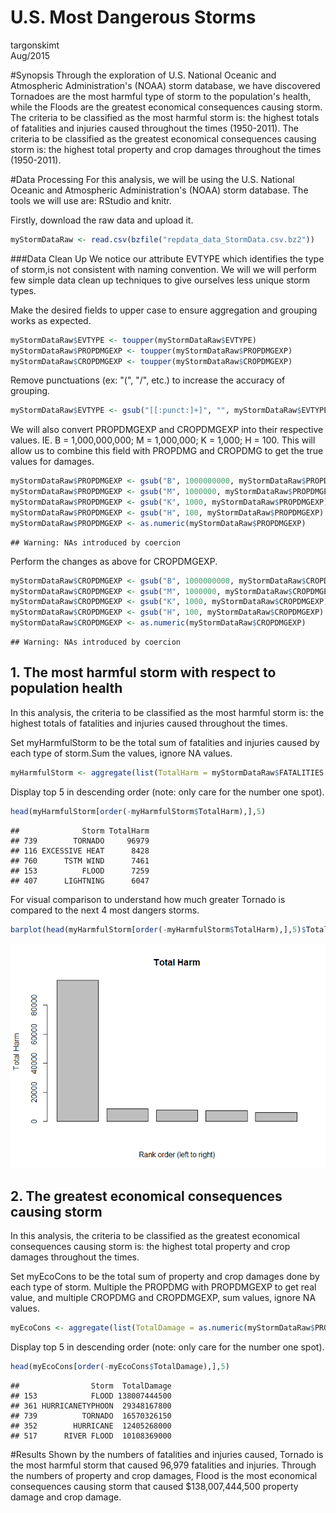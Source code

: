 # U.S. Most Dangerous Storms
targonskimt  
Aug/2015  

#Synopsis
Through the exploration of U.S. National Oceanic and Atmospheric Administration's (NOAA) storm database, we have discovered Tornadoes are the most harmful type of storm to the population's health, while the Floods are the greatest economical consequences causing storm. The criteria to be classified as the most harmful storm is: the highest totals of fatalities and injuries caused throughout the times (1950-2011). The criteria to be classified as the greatest economical consequences causing storm is: the highest total property and crop damages throughout the times (1950-2011).


#Data Processing 
For this analysis, we will be using the U.S. National Oceanic and Atmospheric Administration's (NOAA) storm database. The tools we will use are: RStudio and knitr. 

Firstly, download the raw data and upload it.

```r
myStormDataRaw <- read.csv(bzfile("repdata_data_StormData.csv.bz2"))
```

###Data Clean Up
We notice our attribute EVTYPE which identifies the type of storm,is not consistent with naming convention. We will we will perform few simple data clean up techniques to give ourselves less unique storm types.

Make the desired fields to upper case to ensure aggregation and grouping works as expected. 

```r
myStormDataRaw$EVTYPE <- toupper(myStormDataRaw$EVTYPE)
myStormDataRaw$PROPDMGEXP <- toupper(myStormDataRaw$PROPDMGEXP)
myStormDataRaw$CROPDMGEXP <- toupper(myStormDataRaw$CROPDMGEXP)
```
Remove punctuations (ex: "(", "/", etc.) to increase the accuracy of grouping. 

```r
myStormDataRaw$EVTYPE <- gsub("[[:punct:]+]", "", myStormDataRaw$EVTYPE)
```

We will also convert PROPDMGEXP and CROPDMGEXP into their respective values. IE. B = 1,000,000,000; M = 1,000,000; K = 1,000; H = 100. This will allow us to combine this field with PROPDMG and CROPDMG to get the true values for damages. 

```r
myStormDataRaw$PROPDMGEXP <- gsub("B", 1000000000, myStormDataRaw$PROPDMGEXP)
myStormDataRaw$PROPDMGEXP <- gsub("M", 1000000, myStormDataRaw$PROPDMGEXP)
myStormDataRaw$PROPDMGEXP <- gsub("K", 1000, myStormDataRaw$PROPDMGEXP)
myStormDataRaw$PROPDMGEXP <- gsub("H", 100, myStormDataRaw$PROPDMGEXP)
myStormDataRaw$PROPDMGEXP <- as.numeric(myStormDataRaw$PROPDMGEXP)
```

```
## Warning: NAs introduced by coercion
```

Perform the changes as above for CROPDMGEXP. 

```r
myStormDataRaw$CROPDMGEXP <- gsub("B", 1000000000, myStormDataRaw$CROPDMGEXP)
myStormDataRaw$CROPDMGEXP <- gsub("M", 1000000, myStormDataRaw$CROPDMGEXP)
myStormDataRaw$CROPDMGEXP <- gsub("K", 1000, myStormDataRaw$CROPDMGEXP)
myStormDataRaw$CROPDMGEXP <- gsub("H", 100, myStormDataRaw$CROPDMGEXP)
myStormDataRaw$CROPDMGEXP <- as.numeric(myStormDataRaw$CROPDMGEXP)
```

```
## Warning: NAs introduced by coercion
```


## 1. The most harmful storm with respect to population health
In this analysis, the criteria to be classified as the most harmful storm is: the highest totals of fatalities and injuries caused throughout the times. 

Set myHarmfulStorm to be the total sum of fatalities and injuries caused by each type of storm.Sum the values, ignore NA values.

```r
myHarmfulStorm <- aggregate(list(TotalHarm = myStormDataRaw$FATALITIES + myStormDataRaw$INJURIES), list(Storm=myStormDataRaw$EVTYPE), FUN=sum, na.rm=TRUE)
```

Display top 5 in descending order (note: only care for the number one spot).

```r
head(myHarmfulStorm[order(-myHarmfulStorm$TotalHarm),],5)
```

```
##              Storm TotalHarm
## 739        TORNADO     96979
## 116 EXCESSIVE HEAT      8428
## 760      TSTM WIND      7461
## 153          FLOOD      7259
## 407      LIGHTNING      6047
```

For visual comparison to understand how much greater Tornado is compared to the next 4 most dangers storms.

```r
barplot(head(myHarmfulStorm[order(-myHarmfulStorm$TotalHarm),],5)$TotalHarm, main="Total Harm", xlab="Rank order (left to right)", ylab="Total Harm")
```

![](pa2_files/figure-html/unnamed-chunk-8-1.png) 


## 2. The greatest economical consequences causing storm
In this analysis, the criteria to be classified as the greatest economical consequences causing storm is: the highest total property and crop damages throughout the times.

Set myEcoCons to be the total sum of property and crop damages done by each type of storm. Multiple the PROPDMG with PROPDMGEXP to get real value, and multiple CROPDMG and CROPDMGEXP, sum values, ignore NA values.

```r
myEcoCons <- aggregate(list(TotalDamage = as.numeric(myStormDataRaw$PROPDMG*myStormDataRaw$PROPDMGEXP) + as.numeric(myStormDataRaw$CROPDMG*myStormDataRaw$CROPDMGEXP)), list(Storm = myStormDataRaw$EVTYPE), FUN=sum, na.rm=TRUE)
```

Display top 5 in descending order (note: only care for the number one spot).

```r
head(myEcoCons[order(-myEcoCons$TotalDamage),],5)
```

```
##                Storm  TotalDamage
## 153            FLOOD 138007444500
## 361 HURRICANETYPHOON  29348167800
## 739          TORNADO  16570326150
## 352        HURRICANE  12405268000
## 517      RIVER FLOOD  10108369000
```



#Results
Shown by the numbers of fatalities and injuries caused, Tornado is the most harmful storm that caused 96,979 fatalities and injuries. Through the numbers of property and crop damages, Flood is the most economical consequences causing storm that caused $138,007,444,500 property damage and crop damage. 
